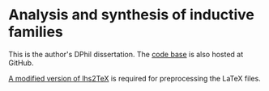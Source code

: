 # Analysis and synthesis of inductive families

This is the author's DPhil dissertation.
The [code base](https://github.com/josh-hs-ko/Thesis) is also hosted at GitHub.

[A modified version of lhs2TeX](https://github.com/josh-hs-ko/lhs2tex) is required for preprocessing the LaTeX files.
